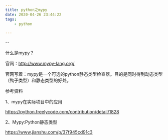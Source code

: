 ```yaml
---
title: python之mypy
date: 2020-04-26 23:44:22
tags:		
	- python

---
```


--

什么是mypy？

官网：http://www.mypy-lang.org/

官网写着：mypy是一个可选的python静态类型检查器。目的是同时得到动态类型（鸭子类型）和静态类型的好处。



参考资料

1、mypy在实际项目中的应用

https://python.freelycode.com/contribution/detail/1828

2、Mypy:Python静态类型

https://www.jianshu.com/p/37f945cd91c3